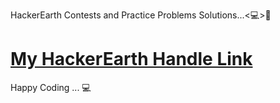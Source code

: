 HackerEarth Contests and Practice Problems Solutions...<💻>💞

# [My HackerEarth Handle Link](https://www.hackerearth.com/@101rror)

Happy Coding ... 💻
